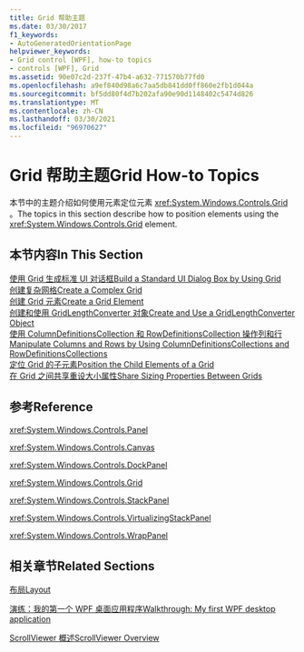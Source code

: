 ```yaml
---
title: Grid 帮助主题
ms.date: 03/30/2017
f1_keywords:
- AutoGeneratedOrientationPage
helpviewer_keywords:
- Grid control [WPF], how-to topics
- controls [WPF], Grid
ms.assetid: 90e07c2d-237f-47b4-a632-771570b77fd0
ms.openlocfilehash: a9ef840d98a6c7aa5db841dd0ff860e2fb1d044a
ms.sourcegitcommit: bf5dd80f4d7b202afa90e90d1148402c5474d826
ms.translationtype: MT
ms.contentlocale: zh-CN
ms.lasthandoff: 03/30/2021
ms.locfileid: "96970627"
---
```

# <a name="grid-how-to-topics"></a><span data-ttu-id="fad38-102">Grid 帮助主题</span><span class="sxs-lookup"><span data-stu-id="fad38-102">Grid How-to Topics</span></span>
<span data-ttu-id="fad38-103">本节中的主题介绍如何使用元素定位元素 <xref:System.Windows.Controls.Grid> 。</span><span class="sxs-lookup"><span data-stu-id="fad38-103">The topics in this section describe how to position elements using the <xref:System.Windows.Controls.Grid> element.</span></span>  
  
## <a name="in-this-section"></a><span data-ttu-id="fad38-104">本节内容</span><span class="sxs-lookup"><span data-stu-id="fad38-104">In This Section</span></span>  
 [<span data-ttu-id="fad38-105">使用 Grid 生成标准 UI 对话框</span><span class="sxs-lookup"><span data-stu-id="fad38-105">Build a Standard UI Dialog Box by Using Grid</span></span>](how-to-build-a-standard-ui-dialog-box-by-using-grid.md)  
 [<span data-ttu-id="fad38-106">创建复杂网格</span><span class="sxs-lookup"><span data-stu-id="fad38-106">Create a Complex Grid</span></span>](how-to-create-a-complex-grid.md)  
 [<span data-ttu-id="fad38-107">创建 Grid 元素</span><span class="sxs-lookup"><span data-stu-id="fad38-107">Create a Grid Element</span></span>](how-to-create-a-grid-element.md)  
 [<span data-ttu-id="fad38-108">创建和使用 GridLengthConverter 对象</span><span class="sxs-lookup"><span data-stu-id="fad38-108">Create and Use a GridLengthConverter Object</span></span>](how-to-create-and-use-a-gridlengthconverter-object.md)  
 [<span data-ttu-id="fad38-109">使用 ColumnDefinitionsCollection 和 RowDefinitionsCollection 操作列和行</span><span class="sxs-lookup"><span data-stu-id="fad38-109">Manipulate Columns and Rows by Using ColumnDefinitionsCollections and RowDefinitionsCollections</span></span>](manipulate-columns-and-rows-by-using-columndefinitionscollections.md)  
 [<span data-ttu-id="fad38-110">定位 Grid 的子元素</span><span class="sxs-lookup"><span data-stu-id="fad38-110">Position the Child Elements of a Grid</span></span>](how-to-position-the-child-elements-of-a-grid.md)  
 [<span data-ttu-id="fad38-111">在 Grid 之间共享重设大小属性</span><span class="sxs-lookup"><span data-stu-id="fad38-111">Share Sizing Properties Between Grids</span></span>](how-to-share-sizing-properties-between-grids.md)  
  
## <a name="reference"></a><span data-ttu-id="fad38-112">参考</span><span class="sxs-lookup"><span data-stu-id="fad38-112">Reference</span></span>  
 <xref:System.Windows.Controls.Panel>  
  
 <xref:System.Windows.Controls.Canvas>  
  
 <xref:System.Windows.Controls.DockPanel>  
  
 <xref:System.Windows.Controls.Grid>  
  
 <xref:System.Windows.Controls.StackPanel>  
  
 <xref:System.Windows.Controls.VirtualizingStackPanel>  
  
 <xref:System.Windows.Controls.WrapPanel>  
  
## <a name="related-sections"></a><span data-ttu-id="fad38-113">相关章节</span><span class="sxs-lookup"><span data-stu-id="fad38-113">Related Sections</span></span>  
 [<span data-ttu-id="fad38-114">布局</span><span class="sxs-lookup"><span data-stu-id="fad38-114">Layout</span></span>](../advanced/layout.md)  
  
 [<span data-ttu-id="fad38-115">演练：我的第一个 WPF 桌面应用程序</span><span class="sxs-lookup"><span data-stu-id="fad38-115">Walkthrough: My first WPF desktop application</span></span>](../getting-started/walkthrough-my-first-wpf-desktop-application.md)  
  
 [<span data-ttu-id="fad38-116">ScrollViewer 概述</span><span class="sxs-lookup"><span data-stu-id="fad38-116">ScrollViewer Overview</span></span>](scrollviewer-overview.md)

